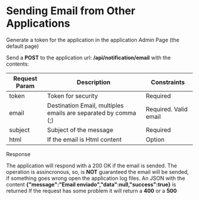 # Sending Email from Other Applications

Generate a token for the application in the application Admin Page (the default page)

Send a **POST** to the application url: **/api/notification/email** with the contents:

| Request Param | Description                                                    | Constraints           |
|---------------|----------------------------------------------------------------|-----------------------|
| token         | Token for security                                             | Required              |
| email         | Destination Email, multiples emails are separated by comma (;) | Required. Valid email |
| subject       | Subject of the message                                         | Required              |
| html          | If the email is Html content                                   | Option                |

Response

The application will respond with a 200 OK if the email is sended. The operation is assincronous, so, is **NOT**
guaranteed the email will be sended, if something goes wrong open the application log files.
An JSON with the content **{"message":"Email enviado","data":null,"success":true}** is returned
If the request has some problem it will return a **400** or a **500**
